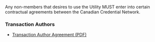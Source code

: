 Any non-members that desires to use the Utility MUST enter into certain contractual agreements between the Canadian Credential Network.

### Transaction Authors
* [Transaction Author Agreement (PDF)](./contracts/watermarked/trx_author_agreement.pdf)
